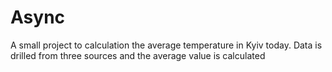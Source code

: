 # Async
A small project to calculation the average temperature in Kyiv today. 
Data is drilled from three sources and the average value is calculated